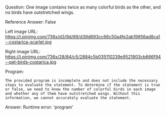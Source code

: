 Question: One image contains twice as many colorful birds as the other, and no birds have outstretched wings.

Reference Answer: False

Left image URL: https://i.pinimg.com/736x/d3/9d/69/d39d693cc66c50a4fe2ab19956ad8ca1--costarica-scarlet.jpg

Right image URL: https://i.pinimg.com/736x/28/84/c5/2884c5b035110239e9521803cb666f94--pet-birds-costarica.jpg

Program:

```
The provided program is incomplete and does not include the necessary steps to evaluate the statement. To determine if the statement is true or false, we need to know the number of colorful birds in each image and whether any of them have outstretched wings. Without this information, we cannot accurately evaluate the statement.
```
Answer: Runtime error: 'program'

